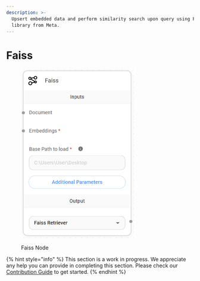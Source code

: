 ```yaml
---
description: >-
  Upsert embedded data and perform similarity search upon query using Faiss
  library from Meta.
---
```


# Faiss

<figure><img src="../../../.gitbook/assets/image (158).png" alt="" width="307"><figcaption><p>Faiss Node</p></figcaption></figure>

{% hint style="info" %}
This section is a work in progress. We appreciate any help you can provide in completing this section. Please check our [Contribution Guide](../../../CONTRIBUTING.md) to get started.
{% endhint %}
